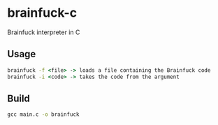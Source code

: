 # brainfuck-c
Brainfuck interpreter in C

## Usage
```cmd
brainfuck -f <file> -> loads a file containing the Brainfuck code
brainfuck -i <code> -> takes the code from the argument
```

## Build
```cmd
gcc main.c -o brainfuck
```
